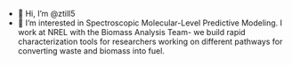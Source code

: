 - 👋 Hi, I’m @ztill5
- 👀 I’m interested in  Spectroscopic Molecular-Level Predictive Modeling. I work at NREL with the Biomass Analysis Team- we build rapid characterization tools for researchers working on different pathways for converting waste and biomass into fuel. 


